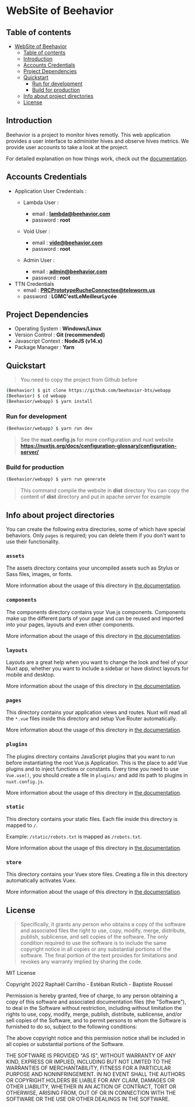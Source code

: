 # WebSite of Beehavior

## Table of contents
- [WebSite of Beehavior](#website-of-beehavior)
  - [Table of contents](#table-of-contents)
  - [Introduction](#introduction)
  - [Accounts Credentials](#accounts-credentials)
  - [Project Dependencies](#project-dependencies)
  - [Quickstart](#quickstart)
    - [Run for development](#run-for-development)
    - [Build for production](#build-for-production)
  - [Info about project directories](#info-about-project-directories)
  - [License](#license)

## Introduction

Beehavior is a project to monitor hives remotly. This web application provides a user interface to administer hives and observe hives metrics. We provide user accounts to take a look at the project.

For detailed explanation on how things work, check out the [documentation](https://nuxtjs.org).

## Accounts Credentials

- Application User Credentials :
  - Lambda User : 
    - email : **lambda@beehavior.com**
    - password : **root**

  - Void User : 
    - email : **vide@beehavior.com**
    - password : **root**

  - Admin User : 
    - email : **admin@beehavior.com**
    - password : **root**
- TTN Credentials
  - email : **PRCPrototypeRucheConnectee@teleworm.us**
  - password : **LGMC'estLeMeilleurLycée**

## Project Dependencies

- Operating System : **Windows/Linux**
- Version Control : **Git (recommended)**
- Javascript Context : **NodeJS (v14.x)**
- Package Manager : **Yarn**

## Quickstart

> You need to copy the project from Github before

```bash
(Beehavior) $ git clone https://github.com/beehavior-bts/webapp
(Beehavior) $ cd webapp
(Beehavior/webapp) $ yarn install
```

### Run for development

```bash
(Beehavior/webapp) $ yarn run dev
```

> See the **nuxt.config.js** for more configuration and nuxt website **https://nuxtjs.org/docs/configuration-glossary/configuration-server/**

### Build for production

```bash
(Beehavior/webapp) $ yarn run generate
```

> This command compile the website in **dist** directory
> You can copy the content of **dist** directory and put in apache server for example

## Info about project directories

You can create the following extra directories, some of which have special behaviors. Only `pages` is required; you can delete them if you don't want to use their functionality.

### `assets`

The assets directory contains your uncompiled assets such as Stylus or Sass files, images, or fonts.

More information about the usage of this directory in [the documentation](https://nuxtjs.org/docs/2.x/directory-structure/assets).

### `components`

The components directory contains your Vue.js components. Components make up the different parts of your page and can be reused and imported into your pages, layouts and even other components.

More information about the usage of this directory in [the documentation](https://nuxtjs.org/docs/2.x/directory-structure/components).

### `layouts`

Layouts are a great help when you want to change the look and feel of your Nuxt app, whether you want to include a sidebar or have distinct layouts for mobile and desktop.

More information about the usage of this directory in [the documentation](https://nuxtjs.org/docs/2.x/directory-structure/layouts).


### `pages`

This directory contains your application views and routes. Nuxt will read all the `*.vue` files inside this directory and setup Vue Router automatically.

More information about the usage of this directory in [the documentation](https://nuxtjs.org/docs/2.x/get-started/routing).

### `plugins`

The plugins directory contains JavaScript plugins that you want to run before instantiating the root Vue.js Application. This is the place to add Vue plugins and to inject functions or constants. Every time you need to use `Vue.use()`, you should create a file in `plugins/` and add its path to plugins in `nuxt.config.js`.

More information about the usage of this directory in [the documentation](https://nuxtjs.org/docs/2.x/directory-structure/plugins).

### `static`

This directory contains your static files. Each file inside this directory is mapped to `/`.

Example: `/static/robots.txt` is mapped as `/robots.txt`.

More information about the usage of this directory in [the documentation](https://nuxtjs.org/docs/2.x/directory-structure/static).

### `store`

This directory contains your Vuex store files. Creating a file in this directory automatically activates Vuex.

More information about the usage of this directory in [the documentation](https://nuxtjs.org/docs/2.x/directory-structure/store).

## License

> Specifically, it grants any person who obtains a copy of the software and associated files the right to use, copy, modify, merge, distribute, publish, sublicense, and sell copies of the software. The only condition required to use the software is to include the same copyright notice in all copies or any substantial portions of the software. The final portion of the text provides for limitations and revokes any warranty implied by sharing the code.

MIT License

Copyright 2022 Raphaël Carrilho - Estéban Ristich - Baptiste Roussel

Permission is hereby granted, free of charge, to any person obtaining a copy of this software and associated documentation files (the "Software"), to deal in the Software without restriction, including without limitation the rights to use, copy, modify, merge, publish, distribute, sublicense, and/or sell copies of the Software, and to permit persons to whom the Software is furnished to do so, subject to the following conditions:

The above copyright notice and this permission notice shall be included in all copies or substantial portions of the Software.

THE SOFTWARE IS PROVIDED "AS IS", WITHOUT WARRANTY OF ANY KIND, EXPRESS OR IMPLIED, INCLUDING BUT NOT LIMITED TO THE WARRANTIES OF MERCHANTABILITY, FITNESS FOR A PARTICULAR PURPOSE AND NONINFRINGEMENT. IN NO EVENT SHALL THE AUTHORS OR COPYRIGHT HOLDERS BE LIABLE FOR ANY CLAIM, DAMAGES OR OTHER LIABILITY, WHETHER IN AN ACTION OF CONTRACT, TORT OR OTHERWISE, ARISING FROM, OUT OF OR IN CONNECTION WITH THE SOFTWARE OR THE USE OR OTHER DEALINGS IN THE SOFTWARE.
